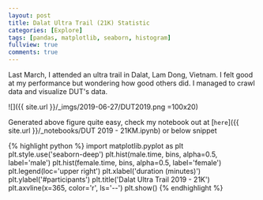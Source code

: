```yaml
---
layout: post
title: Dalat Ultra Trail (21K) Statistic
categories: [Explore]
tags: [pandas, matplotlib, seaborn, histogram]
fullview: true
comments: true
---
```

Last March, I attended an ultra trail in Dalat, Lam Dong, Vietnam. I felt good at my performance but wondering how good others did. I managed to crawl data and visualize DUT's data.

![]({{ site.url }}/_imgs/2019-06-27/DUT2019.png =100x20)

Generated above figure quite easy, check my notebook out at [`here`]({{ site.url }}/_notebooks/DUT 2019 - 21KM.ipynb) or below snippet

{% highlight python %}
import matplotlib.pyplot as plt
plt.style.use('seaborn-deep')
plt.hist(male.time, bins, alpha=0.5, label='male')
plt.hist(female.time, bins, alpha=0.5, label='female')
plt.legend(loc='upper right')
plt.xlabel('duration (minutes)')
plt.ylabel('#participants')
plt.title('Dalat Ultra Trail 2019 - 21K')
plt.axvline(x=365, color='r', ls='--')
plt.show()
{% endhighlight %}